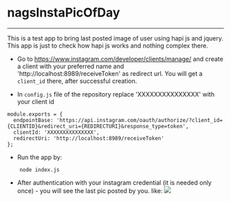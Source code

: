 # nagsInstaPicOfDay
--------------------
This is a test app to bring last posted image of user using hapi js and jquery. This app is just to check how hapi js works and nothing complex there.

- Go to https://www.instagram.com/developer/clients/manage/ and create a client with your preferred name and 'http://localhost:8989/receiveToken' as redirect url. You will get a `client_id` there, after successful creation.

- In `config.js` file of the repository replace 'XXXXXXXXXXXXXXX' with your client id
```
module.exports = {
  endpointBase: 'https://api.instagram.com/oauth/authorize/?client_id={CLIENTID}&redirect_uri={REDIRECTURI}&response_type=token',
  clientId: 'XXXXXXXXXXXXXXX',
  redirectUri: 'http://localhost:8989/receiveToken'
};
```
- Run the app by:
```
    node index.js
```

- After authentication with your instagram credential (it is needed only once) - you will see the last pic posted by you. like:
 ![](https://user-images.githubusercontent.com/1459839/51519588-9a342580-1e4b-11e9-9fe6-4d8e697064be.png)